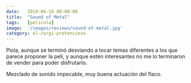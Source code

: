 ```yaml
---
date:   2019-06-10 00:00:00
title:  "Sound of Metal"
tags:   [pelicula]
image:  '/images/reviews/sound-of-metal.jpg'
category: el-corgi-pretencioso
---
```

Piola, aunque se terminó desviando a tocar temas diferentes a los que parece proponer la peli, y aunque estén interesantes no me lo terminaron de vender para poder disfrutarlo.

Mezclado de sonido impecable, muy buena actuación del flaco.
